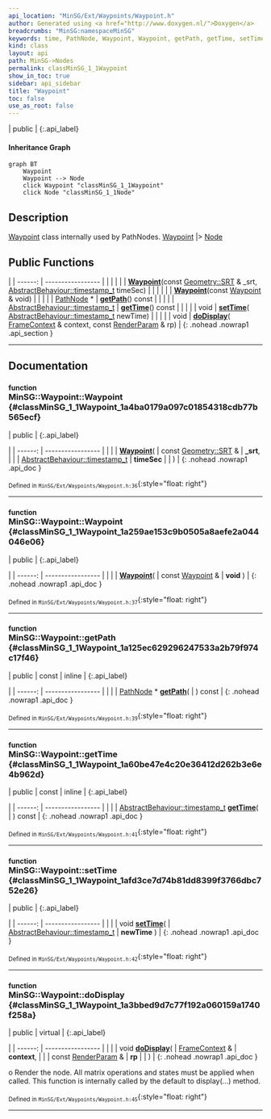 ```yaml
---
api_location: "MinSG/Ext/Waypoints/Waypoint.h"
author: Generated using <a href="http://www.doxygen.nl/">Doxygen</a>
breadcrumbs: "MinSG:namespaceMinSG"
keywords: time, PathNode, Waypoint, Waypoint, getPath, getTime, setTime, doDisplay, doClone, doGetBB
kind: class
layout: api
path: MinSG->Nodes
permalink: classMinSG_1_1Waypoint
show_in_toc: true
sidebar: api_sidebar
title: "Waypoint"
toc: false
use_as_root: false
---
```


| public |
{:.api_label}

#### Inheritance Graph

```mermaid
graph BT
	Waypoint
	Waypoint --> Node
	click Waypoint "classMinSG_1_1Waypoint"
	click Node "classMinSG_1_1Node"
```

## Description



 [Waypoint](classMinSG_1_1Waypoint) class internally used by PathNodes. [Waypoint](classMinSG_1_1Waypoint) |> [Node](classMinSG_1_1Node) 



## Public Functions

|
| ------: | ----------------- |
|  | |
|  | **[Waypoint](#classMinSG_1_1Waypoint_1a4ba0179a097c01854318cdb77b565ecf)**(const [Geometry::SRT](namespaceGeometry#namespaceGeometry_1acbf1a7ed1b25571b97a1d7c2f14ae848) & _srt,  [AbstractBehaviour::timestamp_t](classMinSG_1_1Behavior#classMinSG_1_1Behavior_1a5a2c4437843f9fce32c9840894799c8f)  timeSec) |
|  | |
|  | **[Waypoint](#classMinSG_1_1Waypoint_1a259ae153c9b0505a8aefe2a044046e06)**(const [Waypoint](classMinSG_1_1Waypoint) & void) |
|  | |
| [PathNode](classMinSG_1_1PathNode) * | **[getPath](#classMinSG_1_1Waypoint_1a125ec629296247533a2b79f974c17f46)**() const |
|  | |
| [AbstractBehaviour::timestamp_t](classMinSG_1_1Behavior#classMinSG_1_1Behavior_1a5a2c4437843f9fce32c9840894799c8f) | **[getTime](#classMinSG_1_1Waypoint_1a60be47e4c20e36412d262b3e6e4b962d)**() const |
|  | |
| void | **[setTime](#classMinSG_1_1Waypoint_1afd3ce7d74b81dd8399f3766dbc752e26)**( [AbstractBehaviour::timestamp_t](classMinSG_1_1Behavior#classMinSG_1_1Behavior_1a5a2c4437843f9fce32c9840894799c8f)  newTime) |
|  | |
| void | **[doDisplay](#classMinSG_1_1Waypoint_1a3bbed9d7c77f192a060159a1740f258a)**( [FrameContext](classMinSG_1_1FrameContext) & context, const [RenderParam](classMinSG_1_1RenderParam) & rp) |
{: .nohead .nowrap1 .api_section }


-------------------------------------------------------------------

## Documentation

### <small>function</small><br/> MinSG::Waypoint::Waypoint {#classMinSG_1_1Waypoint_1a4ba0179a097c01854318cdb77b565ecf}

| public |
{:.api_label}

|
| ------: | ----------------- |
|  |
|  **[Waypoint](#classMinSG_1_1Waypoint_1a4ba0179a097c01854318cdb77b565ecf)**( | const [Geometry::SRT](namespaceGeometry#namespaceGeometry_1acbf1a7ed1b25571b97a1d7c2f14ae848) & | **_srt**, |
| |  [AbstractBehaviour::timestamp_t](classMinSG_1_1Behavior#classMinSG_1_1Behavior_1a5a2c4437843f9fce32c9840894799c8f)  | **timeSec** |
|   ) |
{: .nohead .nowrap1 .api_doc }





<sub>Defined in `MinSG/Ext/Waypoints/Waypoint.h:36`</sub>{:style="float: right"}

-------------------------------------------------------------------

### <small>function</small><br/> MinSG::Waypoint::Waypoint {#classMinSG_1_1Waypoint_1a259ae153c9b0505a8aefe2a044046e06}

| public |
{:.api_label}

|
| ------: | ----------------- |
|  |
|  **[Waypoint](#classMinSG_1_1Waypoint_1a259ae153c9b0505a8aefe2a044046e06)**( | const [Waypoint](classMinSG_1_1Waypoint) & | **void** ) |
{: .nohead .nowrap1 .api_doc }





<sub>Defined in `MinSG/Ext/Waypoints/Waypoint.h:37`</sub>{:style="float: right"}

-------------------------------------------------------------------

### <small>function</small><br/> MinSG::Waypoint::getPath {#classMinSG_1_1Waypoint_1a125ec629296247533a2b79f974c17f46}

| public | const | inline |
{:.api_label}

|
| ------: | ----------------- |
|  |
| [PathNode](classMinSG_1_1PathNode) * **[getPath](#classMinSG_1_1Waypoint_1a125ec629296247533a2b79f974c17f46)**( |  ) const |
{: .nohead .nowrap1 .api_doc }





<sub>Defined in `MinSG/Ext/Waypoints/Waypoint.h:39`</sub>{:style="float: right"}

-------------------------------------------------------------------

### <small>function</small><br/> MinSG::Waypoint::getTime {#classMinSG_1_1Waypoint_1a60be47e4c20e36412d262b3e6e4b962d}

| public | const | inline |
{:.api_label}

|
| ------: | ----------------- |
|  |
| [AbstractBehaviour::timestamp_t](classMinSG_1_1Behavior#classMinSG_1_1Behavior_1a5a2c4437843f9fce32c9840894799c8f) **[getTime](#classMinSG_1_1Waypoint_1a60be47e4c20e36412d262b3e6e4b962d)**( |  ) const |
{: .nohead .nowrap1 .api_doc }





<sub>Defined in `MinSG/Ext/Waypoints/Waypoint.h:41`</sub>{:style="float: right"}

-------------------------------------------------------------------

### <small>function</small><br/> MinSG::Waypoint::setTime {#classMinSG_1_1Waypoint_1afd3ce7d74b81dd8399f3766dbc752e26}

| public |
{:.api_label}

|
| ------: | ----------------- |
|  |
| void **[setTime](#classMinSG_1_1Waypoint_1afd3ce7d74b81dd8399f3766dbc752e26)**( |  [AbstractBehaviour::timestamp_t](classMinSG_1_1Behavior#classMinSG_1_1Behavior_1a5a2c4437843f9fce32c9840894799c8f)  | **newTime** ) |
{: .nohead .nowrap1 .api_doc }





<sub>Defined in `MinSG/Ext/Waypoints/Waypoint.h:42`</sub>{:style="float: right"}

-------------------------------------------------------------------

### <small>function</small><br/> MinSG::Waypoint::doDisplay {#classMinSG_1_1Waypoint_1a3bbed9d7c77f192a060159a1740f258a}

| public | virtual |
{:.api_label}

|
| ------: | ----------------- |
|  |
| void **[doDisplay](#classMinSG_1_1Waypoint_1a3bbed9d7c77f192a060159a1740f258a)**( |  [FrameContext](classMinSG_1_1FrameContext) & | **context**, |
| | const [RenderParam](classMinSG_1_1RenderParam) & | **rp** |
|   ) |
{: .nohead .nowrap1 .api_doc }



o Render the node. All matrix operations and states must be applied when called. This function is internally called by the default to display(...) method.



<sub>Defined in `MinSG/Ext/Waypoints/Waypoint.h:45`</sub>{:style="float: right"}

-------------------------------------------------------------------

